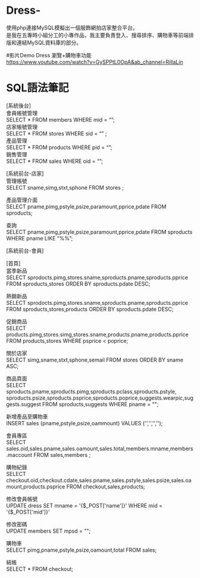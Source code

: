 # Dress-
使用php連接MySQL模擬出一個服飾網拍店家整合平台。  
是我在五專時小組分工的小專作品，我主要負責登入、搜尋排序、購物車等前端排版和連結MySQL資料庫的部分。

#影片Demo
Dress 瀏覽+購物車功能  
https://www.youtube.com/watch?v=GySPPtL0OpA&ab_channel=RillaLin

# SQL語法筆記
[系統後台]  
會員帳號管理  
SELECT * FROM members WHERE mid = “”;  
店家帳號管理  
SELECT * FROM stores WHERE sid = “” ;  
產品管理  
SELECT * FROM products WHERE pid = “”;  
銷售管理  
SELECT * FROM sales WHERE oid = “”;    

[系統前台-店家]  
管理帳號  
SELECT sname,simg,stxt,sphone FROM stores ;  

產品管理介面  
SELECT pname,pimg,pstyle,psize,paramount,pprice,pdate FROM sproducts;  

查詢  
SELECT pname,pimg,pstyle,psize,paramount,pprice,pdate FROM sproducts WHERE pname LIKE “%%”;  

[系統前台-會員]  

[首頁]  
當季新品  
SELECT sprodocts.pimg,stores.sname,sproducts.pname,sproducts.pprice FROM sproducts,stores ORDER BY sproducts.pdate DESC;    

熱銷新品  
SELECT sprodocts.pimg,stores.sname,sproducts.pname,sproducts.pprice FROM sproducts,stores,products ORDER BY sproducts.pdate DESC;    

促銷商品  
SELECT products.pimg,stores.simg,stores.sname,products.pname,products.pprice FROM products,stores WHERE psprice < poprice;    

關於店家  
SELECT simg,sname,stxt,sphone,semail FROM stores ORDER BY sname ASC;    

商品頁面  
SELECT sproducts.pname,sproducts.pimg,sproducts.pclass,sproducts.pstyle,  
sproducts.psize,sproducts.psprice,sproducts.poprice,suggests.wearpic,suggests.suggest FROM sproducts,suggests WHERE pname = "";    

新增產品至購物車  
INSERT sales (pname,pstyle,psize,oammount) VALUES ('','','','');    

會員專區  
SELECT sales.oid,sales.pname,sales.oamount,sales.total,members.mname,members.maccount FROM sales,members ;    

購物紀錄  
SELECT checkout.oid,checkout.cdate,sales.pname,sales.pstyle,sales.psize,sales.oamount,products.psprice FROM checkout,sales,products;    

修改會員帳號  
UPDATE dress SET mname =  '{$_POST['name']}' WHERE mid =  '{$_POST['mid']}'    

修改密碼  
UPDATE members SET mpsd = "";    

購物車  
SELECT pimg,pname,pstyle,psize,oamount,total FROM sales;    

結帳  
SELECT * FROM checkout;    

